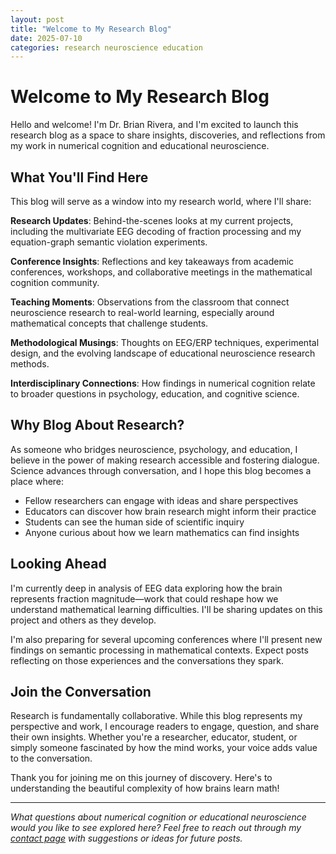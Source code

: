 ```yaml
---
layout: post
title: "Welcome to My Research Blog"
date: 2025-07-10
categories: research neuroscience education
---
```


# Welcome to My Research Blog

Hello and welcome! I'm Dr. Brian Rivera, and I'm excited to launch this research blog as a space to share insights, discoveries, and reflections from my work in numerical cognition and educational neuroscience.

## What You'll Find Here

This blog will serve as a window into my research world, where I'll share:

**Research Updates**: Behind-the-scenes looks at my current projects, including the multivariate EEG decoding of fraction processing and my equation-graph semantic violation experiments.

**Conference Insights**: Reflections and key takeaways from academic conferences, workshops, and collaborative meetings in the mathematical cognition community.

**Teaching Moments**: Observations from the classroom that connect neuroscience research to real-world learning, especially around mathematical concepts that challenge students.

**Methodological Musings**: Thoughts on EEG/ERP techniques, experimental design, and the evolving landscape of educational neuroscience research methods.

**Interdisciplinary Connections**: How findings in numerical cognition relate to broader questions in psychology, education, and cognitive science.

## Why Blog About Research?

As someone who bridges neuroscience, psychology, and education, I believe in the power of making research accessible and fostering dialogue. Science advances through conversation, and I hope this blog becomes a place where:

- Fellow researchers can engage with ideas and share perspectives
- Educators can discover how brain research might inform their practice
- Students can see the human side of scientific inquiry
- Anyone curious about how we learn mathematics can find insights

## Looking Ahead

I'm currently deep in analysis of EEG data exploring how the brain represents fraction magnitude—work that could reshape how we understand mathematical learning difficulties. I'll be sharing updates on this project and others as they develop.

I'm also preparing for several upcoming conferences where I'll present new findings on semantic processing in mathematical contexts. Expect posts reflecting on those experiences and the conversations they spark.

## Join the Conversation

Research is fundamentally collaborative. While this blog represents my perspective and work, I encourage readers to engage, question, and share their own insights. Whether you're a researcher, educator, student, or simply someone fascinated by how the mind works, your voice adds value to the conversation.

Thank you for joining me on this journey of discovery. Here's to understanding the beautiful complexity of how brains learn math!

---

*What questions about numerical cognition or educational neuroscience would you like to see explored here? Feel free to reach out through my [contact page](/contact/) with suggestions or ideas for future posts.*
